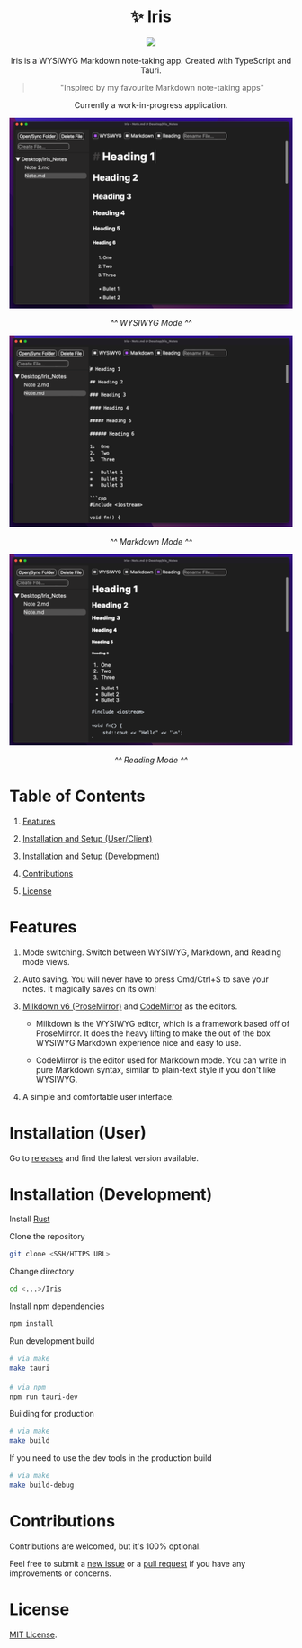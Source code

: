<h1 align="center">✨ Iris</h1>

<p align="center">
<img src="https://img.shields.io/badge/Architecture-x64%20%7C%20arm64-lightgrey">
</p>

<p align="center">Iris is a WYSIWYG Markdown note-taking app. Created with TypeScript and Tauri.</p>

> <p align="center">"Inspired by my favourite Markdown note-taking apps"</p>

<p align="center">Currently a work-in-progress application.</p> 

![WYSIWYG](/screenshots/wysiwyg.png)

<p align="center"><i>^^ WYSIWYG Mode ^^ </i></p>

![Markdown](/screenshots/markdown.png)

<p align="center"><i>^^ Markdown Mode ^^ </i></p>

![Reading](/screenshots/reading.png)

<p align="center"><i>^^ Reading Mode ^^ </i></p>

# Table of Contents

1. [Features](#features)

2. [Installation and Setup (User/Client)](#installation-and-setup-userclient)

3. [Installation and Setup (Development)](#installation-and-setup-development)

4. [Contributions](#contributions)

5. [License](#license)

# Features

1. Mode switching. Switch between WYSIWYG, Markdown, and Reading mode views. 

2. Auto saving. You will never have to press Cmd/Ctrl+S to save your notes. It magically saves on its own!

3. [Milkdown v6 (ProseMirror)](https://milkdown.dev/) and [CodeMirror](https://codemirror.net/) as the editors. 

    - Milkdown is the WYSIWYG editor, which is a framework based off of ProseMirror. It does the heavy lifting to make the out of the box WYSIWYG Markdown experience nice and easy to use.

    - CodeMirror is the editor used for Markdown mode. You can write in pure Markdown syntax, similar to plain-text style if you don't like WYSIWYG. 

4. A simple and comfortable user interface.

# Installation (User)

Go to [releases](https://github.com/alexwkleung/Iris/releases) and find the latest version available.

# Installation (Development)

Install [Rust](https://www.rust-lang.org/tools/install)

Clone the repository

```bash 
git clone <SSH/HTTPS URL>
```

Change directory 

```bash
cd <...>/Iris
```

Install npm dependencies

```bash
npm install 
```

Run development build

```bash
# via make 
make tauri

# via npm
npm run tauri-dev
```

Building for production

```bash
# via make 
make build
```

If you need to use the dev tools in the production build

```bash
# via make
make build-debug
```

# Contributions

Contributions are welcomed, but it's 100% optional. 

Feel free to submit a [new issue](https://github.com/alexwkleung/Iris/issues) or a [pull request](https://github.com/alexwkleung/Iris/pulls) if you have any improvements or concerns.

# License 

[MIT License](LICENSE).
